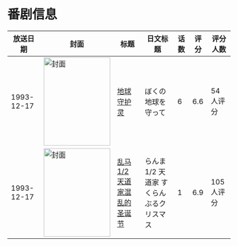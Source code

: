 # 番剧信息

|放送日期|封面|标题|日文标题|话数|评分|评分人数|
|---|---|---|---|---|---|---|
|1993-12-17|<img src="https://lain.bgm.tv/pic/cover/c/79/ee/35761_IA8vz.jpg" alt="封面" style="width:150px;height:200px;object-fit:cover;">|[地球守护灵](https://bangumi.tv/subject/35761)|ぼくの地球を守って|6|6.6|54人评分|
|1993-12-17|<img src="https://lain.bgm.tv/pic/cover/c/f9/5d/72340_62AX6.jpg" alt="封面" style="width:150px;height:200px;object-fit:cover;">|[乱马1/2 天道家混乱的圣诞节](https://bangumi.tv/subject/72340)|らんま1/2 天道家 すくらんぶるクリスマス|1|6.9|105人评分|
